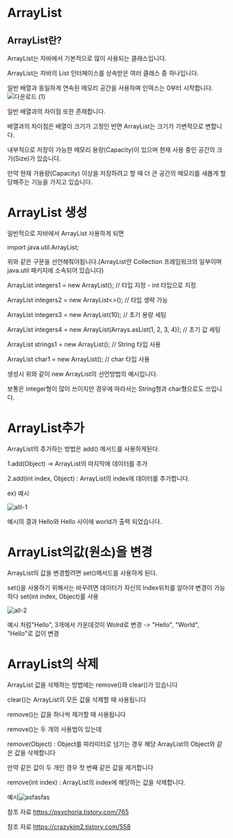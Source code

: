 ArrayList
====

ArrayList란?
----

ArrayList는 자바에서 기본적으로 많이 사용되는 클래스입니다.

ArrayList는 자바의 List 인터페이스를 상속받은 여러 클래스 중 하나입니다.

일반 배열과 동일하게 연속된 메모리 공간을 사용하며 인덱스는 0부터 시작합니다.
![다운로드 (1)](https://user-images.githubusercontent.com/100178951/172609248-ff7257d5-a75f-4f45-93d0-0e851d701767.png)

일반 배열과의 차이점 또한 존재합니다.

배열과의 차이점은 배열이 크기가 고정인 반면 ArrayList는 크기가 가변적으로 변합니다.

내부적으로 저장이 가능한 메모리 용량(Capacity)이 있으며 현재 사용 중인 공간의 크기(Size)가 있습니다.

만약 현재 가용량(Capacity) 이상을 저장하려고 할 때 더 큰 공간의 메모리를 새롭게 할당해주는 기능을 가지고 있습니다.

ArrayList 생성
===========

일반적으로 자바에서 ArrayList 사용하게 되면
 
import java.util.ArrayList;

위와 같은 구문을 선언해줘야됩니다.(ArrayList란 Collection 프레임워크의 일부이며 java.util 패키지에 소속되어 있습니다)

ArrayList<Integer> integers1 = new ArrayList<Integer>(); // 타입 지정 - int 타입으로 지정

ArrayList<Integer> integers2 = new ArrayList<>(); // 타입 생략 가능 
 
ArrayList<Integer> integers3 = new ArrayList<Integer>(10); // 초기 용량 세팅
 
ArrayList<Integer> integers4 = new ArrayList<Integer>(Arrays.asList(1, 2, 3, 4)); // 초기 값 세팅

ArrayList<String> strings1 = new ArrayList<String>(); // String 타입 사용
 
ArrayList<Character> char1 = new ArrayList<Character>(); // char 타입 사용 
 
 생성시 위와 같이 new ArrayList의 선언방법의 예시입니다.
 
 보통은 integer형이 많이 쓰이지만 경우에 따라서는 String형과 char형으로도 쓰입니다.
 
ArrayList추가
================
 
 ArrayList의 추가하는 방법은  add() 메서드를 사용하게된다.
 
 1.add(Object) -> ArrayList의 마지막에 데이터를 추가
 
 2.add(int index, Object) : ArrayList의 index에 데이터를 추가합니다.

 ex) 예시
 
![alll-1](https://user-images.githubusercontent.com/100178951/173588817-9eacaedd-4ccf-4ff6-ab51-ee448cb3f196.jpg)

예시의 결과 Hello와 Hello 사이에 world가 출력 되었습니다.
 
ArrayList의값(원소)을 변경
===================
 
 ArrayList의 값을 변경할려면 set()메서드를 사용하게 된다.
 
set()을 사용하기 위해서는 바꾸려면 데이터가 자신의 Index위치를 알아야 변경이 가능하다
set(int index, Object)를 사용

![all-2](https://user-images.githubusercontent.com/100178951/173594211-d85a6c90-0924-4f5a-b6f1-c7c92452f9b1.jpg)

예시 처럼"Hello", 3개에서 가운데것이 Wolrd로 변경 -> "Hello", "World", "Hello"로 값이 변경
 
 ArrayList의 삭제
 =================
 ArrayList 값을 삭제하는 방법에는 remove()와 clear()가 있습니다

 clear()는 ArrayList의 모든 값을 삭제할 때 사용됩니다

 remove()는 값을 하나씩 제거할 때 사용됩니다

 remove()는 두 개의 사용법이 있는데

 remove(Object) : Object를 파라미터로 넘기는 경우 해당 ArrayList의 Object와 같은 값을 삭제합니다

 만약 같은 값이 두 개인 경우 첫 번째 같은 값을 제거합니다

 remove(int index) : ArrayList의 index에 해당하는 값을 삭제합니다.
 
 예시![asfasfas](https://user-images.githubusercontent.com/100178951/173600072-d4381ee4-1a91-4799-be93-b4ce2c8dddf4.jpg)


 


참조 자료 https://psychoria.tistory.com/765

참조 자료 https://crazykim2.tistory.com/558
